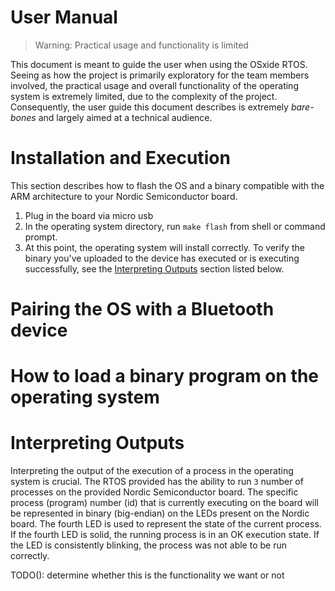 # User Manual

> Warning: Practical usage and functionality is limited

This document is meant to guide the user when using the OSxide RTOS. Seeing as how
the project is primarily exploratory for the team members involved, the practical usage
and overall functionality of the operating system is extremely limited, due to the complexity
of the project. Consequently, the user guide this document describes is extremely *bare-bones*
and largely aimed at a technical audience.

# Installation and Execution

This section describes how to flash the OS and a binary compatible with the ARM architecture
to your Nordic Semiconductor board.

 1. Plug in the board via micro usb
 1. In the operating system directory, run `make flash` from shell or command prompt.
 1. At this point, the operating system will install correctly. To verify the binary you've
    uploaded to the device has executed or is executing successfully, see the
    [Interpreting Outputs](#interpreting-outputs) section listed below.

# Pairing the OS with a Bluetooth device

# How to load a binary program on the operating system

# Interpreting Outputs

Interpreting the output of the execution of a process in the operating system is crucial. The RTOS
provided has the ability to run `3` number of processes on the provided Nordic Semiconductor
board. The specific process (program) number (id) that is currently executing on the board will be
represented in binary (big-endian) on the LEDs present on the Nordic board. The fourth LED is used
to represent the state of the current process. If the fourth LED is solid, the running process is in
an OK execution state. If the LED is consistently blinking, the process was not able to be run correctly.

TODO(): determine whether this is the functionality we want or not
